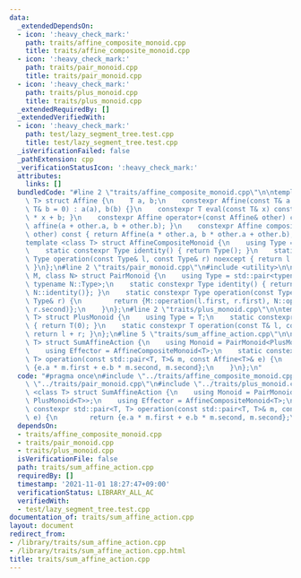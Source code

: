 ```yaml
---
data:
  _extendedDependsOn:
  - icon: ':heavy_check_mark:'
    path: traits/affine_composite_monoid.cpp
    title: traits/affine_composite_monoid.cpp
  - icon: ':heavy_check_mark:'
    path: traits/pair_monoid.cpp
    title: traits/pair_monoid.cpp
  - icon: ':heavy_check_mark:'
    path: traits/plus_monoid.cpp
    title: traits/plus_monoid.cpp
  _extendedRequiredBy: []
  _extendedVerifiedWith:
  - icon: ':heavy_check_mark:'
    path: test/lazy_segment_tree.test.cpp
    title: test/lazy_segment_tree.test.cpp
  _isVerificationFailed: false
  _pathExtension: cpp
  _verificationStatusIcon: ':heavy_check_mark:'
  attributes:
    links: []
  bundledCode: "#line 2 \"traits/affine_composite_monoid.cpp\"\n\ntemplate <class\
    \ T> struct Affine {\n    T a, b;\n    constexpr Affine(const T& a = 1, const\
    \ T& b = 0) : a(a), b(b) {}\n    constexpr T eval(const T& x) const { return a\
    \ * x + b; }\n    constexpr Affine operator+(const Affine& other) const { return\
    \ affine(a + other.a, b + other.b); }\n    constexpr Affine composite(const Affine&\
    \ other) const { return Affine(a * other.a, b * other.a + other.b); }\n};\n\n\
    template <class T> struct AffineCompositeMonoid {\n    using Type = Affine<T>;\n\
    \    static constexpr Type identity() { return Type(); }\n    static constexpr\
    \ Type operation(const Type& l, const Type& r) noexcept { return l.composite(r);\
    \ }\n};\n#line 2 \"traits/pair_monoid.cpp\"\n#include <utility>\n\ntemplate <class\
    \ M, class N> struct PairMonoid {\n    using Type = std::pair<typename M::Type,\
    \ typename N::Type>;\n    static constexpr Type identity() { return {M::identity(),\
    \ N::identity()}; }\n    static constexpr Type operation(const Type& l, const\
    \ Type& r) {\n        return {M::operation(l.first, r.first), N::operation(l.second,\
    \ r.second)};\n    }\n};\n#line 2 \"traits/plus_monoid.cpp\"\n\ntemplate <class\
    \ T> struct PlusMonoid {\n    using Type = T;\n    static constexpr T identity()\
    \ { return T(0); }\n    static constexpr T operation(const T& l, const T& r) {\
    \ return l + r; }\n};\n#line 5 \"traits/sum_affine_action.cpp\"\n\ntemplate <class\
    \ T> struct SumAffineAction {\n    using Monoid = PairMonoid<PlusMonoid<T>, PlusMonoid<T>>;\n\
    \    using Effector = AffineCompositeMonoid<T>;\n    static constexpr std::pair<T,\
    \ T> operation(const std::pair<T, T>& m, const Affine<T>& e) {\n        return\
    \ {e.a * m.first + e.b * m.second, m.second};\n    }\n};\n"
  code: "#pragma once\n#include \"../traits/affine_composite_monoid.cpp\"\n#include\
    \ \"../traits/pair_monoid.cpp\"\n#include \"../traits/plus_monoid.cpp\"\n\ntemplate\
    \ <class T> struct SumAffineAction {\n    using Monoid = PairMonoid<PlusMonoid<T>,\
    \ PlusMonoid<T>>;\n    using Effector = AffineCompositeMonoid<T>;\n    static\
    \ constexpr std::pair<T, T> operation(const std::pair<T, T>& m, const Affine<T>&\
    \ e) {\n        return {e.a * m.first + e.b * m.second, m.second};\n    }\n};"
  dependsOn:
  - traits/affine_composite_monoid.cpp
  - traits/pair_monoid.cpp
  - traits/plus_monoid.cpp
  isVerificationFile: false
  path: traits/sum_affine_action.cpp
  requiredBy: []
  timestamp: '2021-11-01 18:27:47+09:00'
  verificationStatus: LIBRARY_ALL_AC
  verifiedWith:
  - test/lazy_segment_tree.test.cpp
documentation_of: traits/sum_affine_action.cpp
layout: document
redirect_from:
- /library/traits/sum_affine_action.cpp
- /library/traits/sum_affine_action.cpp.html
title: traits/sum_affine_action.cpp
---
```

